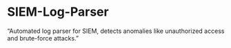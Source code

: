 # SIEM-Log-Parser
“Automated log parser for SIEM, detects anomalies like unauthorized access and brute-force attacks.”
